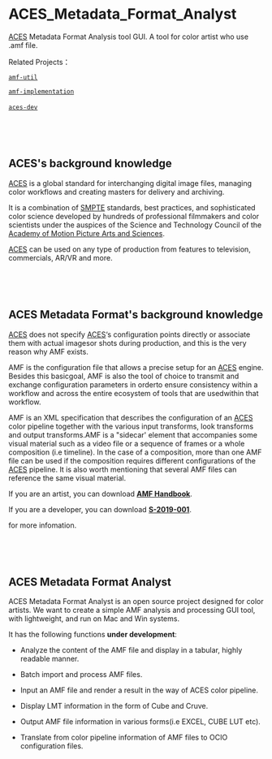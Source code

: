 # ACES_Metadata_Format_Analyst
[ACES](https://acescentral.com/) Metadata Format Analysis tool GUI. A tool for color artist who use .amf file.

Related Projects：

[`amf-util`](https://github.com/pomfort/amf-util)

[`amf-implementation`](https://github.com/dtatut/amf-implementation)

[`aces-dev`](https://github.com/ampas/aces-dev/tree/master)
&nbsp; 

&nbsp; 

&nbsp; 


## ACES's background knowledge
[ACES](https://acescentral.com/) is a global standard for interchanging digital image files, managing color workflows and creating masters for delivery and archiving.

It is a combination of [SMPTE](https://www.smpte.org/) standards, best practices, and sophisticated color science developed by hundreds of professional filmmakers and color scientists under the auspices of the Science and Technology Council of the [Academy of Motion Picture Arts and Sciences](https://www.oscars.org/).

[ACES](https://acescentral.com/) can be used on any type of production from features to television, commercials, AR/VR and more.
&nbsp; 

&nbsp; 

&nbsp; 



## ACES Metadata Format's background knowledge
[ACES](https://acescentral.com/) does not specify [ACES](https://acescentral.com/)‘s configuration points directly or associate them with actual imagesor shots during production, and this is the very reason why AMF exists.

AMF is the configuration file that allows a precise setup for an [ACES](https://acescentral.com/) engine. Besides this basicgoal, AMF is also the tool of choice to transmit and exchange configuration parameters in orderto ensure consistency within a workflow and across the entire ecosystem of tools that are usedwithin that workflow.

AMF is an XML specification that describes the configuration of an [ACES](https://acescentral.com/) color pipeline together with the various input transforms, look transforms and output transforms.AMF is a "sidecar' element that accompanies some visual material such as a video file or a sequence of frames or a whole composition (i.e timeline). In the case of a composition, more than one AMF file can be used if the composition requires different configurations of the [ACES](https://acescentral.com/) pipeline. It is also worth mentioning that several AMF files can reference the same visual material.

If you are an artist, you can download [**AMF Handbook**](https://community.acescentral.com/uploads/short-url/35NJKAucKujBY9g2lZjr1gNwk20.pdf).

If you are a developer, you can download [**S-2019-001**](https://community.acescentral.com/uploads/short-url/e4v6I9CuoMv5wauxqwnUkLvWjw6.pdf).

for more infomation.
&nbsp; 

&nbsp; 

&nbsp; 




## ACES Metadata Format Analyst 
ACES Metadata Format Analyst is an open source project designed for color artists. We want to create a simple AMF analysis and processing GUI tool, with lightweight, and run on Mac and Win systems.

It has the following functions **under development**:

+ Analyze the content of the AMF file and display in a tabular, highly readable manner.

+ Batch import and process AMF files.

+ Input an AMF file and render a result in the way of ACES color pipeline.

+ Display LMT information in the form of Cube and Cruve.

+ Output AMF file information in various forms(i.e EXCEL, CUBE LUT etc).

+ Translate from color pipeline information of AMF files to OCIO configuration files.
